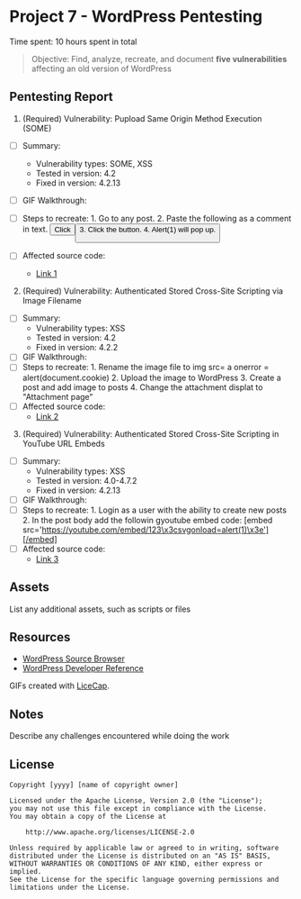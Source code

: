 # Project 7 - WordPress Pentesting

Time spent: 10 hours spent in total

> Objective: Find, analyze, recreate, and document **five vulnerabilities** affecting an old version of WordPress

## Pentesting Report

1. (Required) Vulnerability: Pupload Same Origin Method Execution (SOME)
  - [ ] Summary: 
    - Vulnerability types: SOME, XSS
    - Tested in version: 4.2
    - Fixed in version:  4.2.13
  - [ ] GIF Walkthrough: 
  - [ ] Steps to recreate: 
			1. Go to any post.
			2. Paste the following as a comment in text.
			  <button onclick = "fire()">Click<button>
			  <script>
			  function fire() {
			    open('javascript:alert(1)');
			  }
			  </script>
			3. Click the button.
			4. Alert(1) will pop up.
			
  - [ ] Affected source code:
    - [Link 1](https://github.com/WordPress/WordPress/commit/f72b21af23da6b6d54208e5c1d65ececdaa109c8)
2. (Required) Vulnerability: Authenticated Stored Cross-Site Scripting via Image Filename
  - [ ] Summary: 
    - Vulnerability types: XSS
    - Tested in version: 4.2
    - Fixed in version:  4.2.2
  - [ ] GIF Walkthrough: 
  - [ ] Steps to recreate: 
			1. Rename the image file to img src= a onerror = alert(document.cookie)
			2. Upload the image to WordPress
			3. Create a post and add image to posts
			4. Change the attachment displat to "Attachment page"
  - [ ] Affected source code:
    - [Link 2](https://sumofpwn.nl/advisory/2016/persistent_cross_site_scripting_vulnerability_in_wordpress_due_to_unsafe_processing_of_file_names.html)
3. (Required) Vulnerability: Authenticated Stored Cross-Site Scripting in YouTube URL Embeds
  - [ ] Summary: 
    - Vulnerability types: XSS
    - Tested in version: 4.0-4.7.2
    - Fixed in version:  4.2.13
  - [ ] GIF Walkthrough: 
  - [ ] Steps to recreate: 
			1. Login as a user with the ability to create new posts
			2. In the post body add the followin gyoutube embed code:
				[embed src='https://youtube.com/embed/123\x3csvgonload=alert(1)\x3e'][/embed]
  - [ ] Affected source code:
    - [Link 3](https://klikki.fi/adv/wordpress2.html)


## Assets

List any additional assets, such as scripts or files

## Resources

- [WordPress Source Browser](https://core.trac.wordpress.org/browser/)
- [WordPress Developer Reference](https://developer.wordpress.org/reference/)

GIFs created with [LiceCap](http://www.cockos.com/licecap/).

## Notes

Describe any challenges encountered while doing the work

## License

    Copyright [yyyy] [name of copyright owner]

    Licensed under the Apache License, Version 2.0 (the "License");
    you may not use this file except in compliance with the License.
    You may obtain a copy of the License at

        http://www.apache.org/licenses/LICENSE-2.0

    Unless required by applicable law or agreed to in writing, software
    distributed under the License is distributed on an "AS IS" BASIS,
    WITHOUT WARRANTIES OR CONDITIONS OF ANY KIND, either express or implied.
    See the License for the specific language governing permissions and
    limitations under the License.
